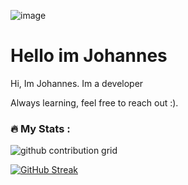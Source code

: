 ![image](https://github.com/user-attachments/assets/2db406d6-f606-4509-80cc-53c152e91130)<h1>Hello im Johannes</h1>


Hi, Im Johannes. Im a developer

Always learning, feel free to reach out :).



### :fire: My Stats :


![github contribution grid](https://raw.githubusercontent.com/nth1nk/nth1nk/output/github-contribution.svg#gh-dark-mode-only)

[![GitHub Streak](https://github-readme-streak-stats.herokuapp.com?user=NTh1nk&theme=nightowl&hide_border=true&border_radius=)](https://git.io/streak-stats)

